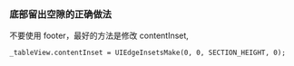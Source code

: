 ### 底部留出空隙的正确做法

不要使用 footer，最好的方法是修改 contentInset,

```
_tableView.contentInset = UIEdgeInsetsMake(0, 0, SECTION_HEIGHT, 0);
```

